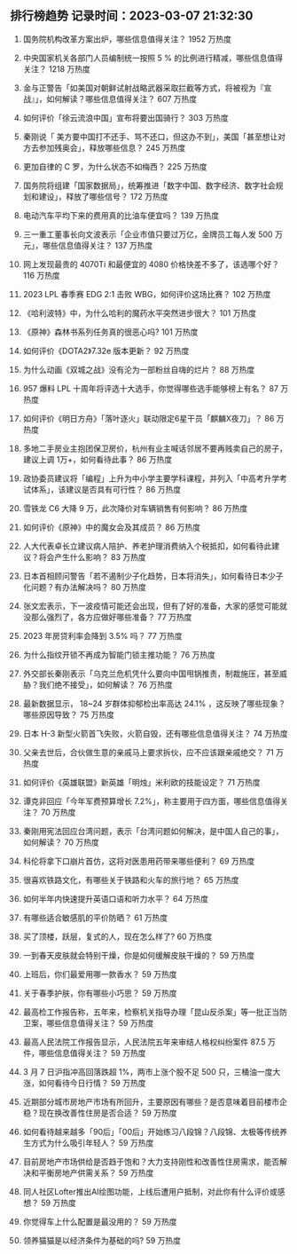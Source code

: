 
## 排行榜趋势 记录时间：2023-03-07 21:32:30
  
  1. 国务院机构改革方案出炉，哪些信息值得关注？ 1952 万热度
    
  2. 中央国家机关各部门人员编制统一按照 5 % 的比例进行精减，哪些信息值得关注？ 1218 万热度
    
  3. 金与正警告「如美国对朝鲜试射战略武器采取拦截等方式，将被视为『宣战』」，如何解读？哪些信息值得关注？ 607 万热度
    
  4. 如何评价「徐云流浪中国」宣布将要出国骑行？ 303 万热度
    
  5. 秦刚说「 美方要中国打不还手、骂不还口，但这办不到」，美国「甚至想让对方去参加残奥会」，释放哪些信息？ 245 万热度
    
  6. 更加自律的 C 罗，为什么状态不如梅西？ 225 万热度
    
  7. 国务院将组建「国家数据局」，统筹推进「数字中国、数字经济、数字社会规划和建设」，释放了哪些信号？ 172 万热度
    
  8. 电动汽车平均下来的费用真的比油车便宜吗？ 139 万热度
    
  9. 三一重工董事长向文波表示「企业市值只要过万亿，金牌员工每人发 500 万元」，哪些信息值得关注？ 137 万热度
    
  10. 网上发现最贵的 4070Ti 和最便宜的 4080 价格快差不多了，该选哪个好？ 116 万热度
    
  11. 2023 LPL 春季赛 EDG 2:1 击败 WBG，如何评价这场比赛？ 102 万热度
    
  12. 《哈利波特》中，为什么哈利的魔药水平突然进步很大？ 101 万热度
    
  13. 《原神》森林书系列任务真的很恶心吗? 101 万热度
    
  14. 如何评价《DOTA2》7.32e 版本更新？ 92 万热度
    
  15. 为什么动画《双城之战》没有沦为一部粉丝自嗨的烂片？ 88 万热度
    
  16. 957 爆料 LPL 十周年将评选十大选手，你觉得哪些选手能够榜上有名？ 87 万热度
    
  17. 如何评价《明日方舟》「落叶逐火」联动限定6星干员「麒麟X夜刀」？ 86 万热度
    
  18. 多地二手房业主抱团保卫房价，杭州有业主喊话邻居不要再贱卖自己的房子，建议上调 1万+，如何看待此事？ 86 万热度
    
  19. 政协委员建议将「编程」上升为中小学主要学科课程，并列入「中高考升学考试体系」，该建议是否具有可行性？ 86 万热度
    
  20. 雪铁龙 C6 大降 9 万，此次降价对车辆销售有何影响？ 86 万热度
    
  21. 如何评价《原神》中的魔女会及其成员？ 86 万热度
    
  22. 人大代表卓长立建议病人陪护、养老护理消费纳入个税抵扣，如何看待此建议？将会产生什么影响？ 83 万热度
    
  23. 日本首相顾问警告「若不遏制少子化趋势，日本将消失」，如何看待日本少子化问题？有办法解决吗？ 80 万热度
    
  24. 张文宏表示，下一波疫情可能还会出现，但有了好的准备，大家的感觉可能就没那么强烈了，各方应做好哪些准备？ 77 万热度
    
  25. 2023 年房贷利率会降到 3.5% 吗？ 77 万热度
    
  26. 为什么指纹开锁不再成为智能门锁主推功能？ 76 万热度
    
  27. 外交部长秦刚表示「乌克兰危机凭什么要向中国甩锅推责，制裁施压，甚至威胁？我们绝不接受」，如何解读？ 76 万热度
    
  28. 最新数据显示， 18~24 岁群体抑郁检出率高达 24.1% ，这反映了哪些现象？哪些原因导致？ 75 万热度
    
  29. 日本 H-3 新型火箭首飞失败，火箭自毁，还有哪些信息值得关注？ 74 万热度
    
  30. 父亲去世后，合伙做生意的亲戚马上要求拆伙，应不应该跟亲戚绝交？ 71 万热度
    
  31. 如何评价《英雄联盟》新英雄「明烛」米利欧的技能设定？ 71 万热度
    
  32. 谭克非回应「今年军费预算增长 7.2%」，称主要用于四方面，哪些信息值得关注？ 70 万热度
    
  33. 秦刚用宪法回应台湾问题，表示「台湾问题如何解决，是中国人自己的事」，如何解读？ 70 万热度
    
  34. 科伦将拿下口崩片首仿，这将对医患用药带来哪些便利？ 69 万热度
    
  35. 很喜欢铁路文化，有哪些关于铁路和火车的旅行地？ 65 万热度
    
  36. 如何半年内快速提升英语口语和听力水平？ 64 万热度
    
  37. 有哪些适合敏感肌的平价防晒？ 61 万热度
    
  38. 买了顶楼，跃层，复式的人，现在怎么样了? 60 万热度
    
  39. 一到春天皮肤就会特别干燥，你是如何缓解皮肤干燥的？ 59 万热度
    
  40. 上班后，你们最爱用哪一款香水？ 59 万热度
    
  41. 关于春季护肤，你有哪些小巧思？ 59 万热度
    
  42. 最高检工作报告称，五年来，检察机关指导办理「昆山反杀案」等一批正当防卫案，哪些信息值得关注？ 59 万热度
    
  43. 最高人民法院工作报告显示，人民法院五年来审结人格权纠纷案件 87.5 万件，哪些信息值得关注？ 59 万热度
    
  44. 3 月 7 日沪指冲高回落跌超 1%，两市上涨个股不足 500 只，三桶油一度大涨，如何看待今日行情？ 59 万热度
    
  45. 近期部分城市房地产市场有所回升，主要原因有哪些？是否意味着目前楼市企稳？现在换改善性住房是否合适？ 59 万热度
    
  46. 如何看待越来越多「90后」「00后」开始练习八段锦？八段锦、太极等传统养生方式为什么吸引年轻人？ 59 万热度
    
  47. 目前房地产市场供给是否趋于饱和？大力支持刚性和改善性住房需求，能否解决和平衡房地产供需关系？ 59 万热度
    
  48. 同人社区Lofter推出AI绘图功能，上线后遭用户抵制，对此你有什么评价或感想？ 59 万热度
    
  49. 你觉得车上什么配置是最没用的？ 59 万热度
    
  50. 领养猫猫是以经济条件为基础的吗? 59 万热度
    